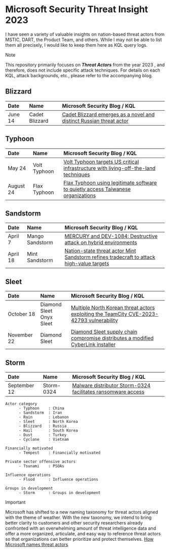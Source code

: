 # Microsoft Security Threat Insight 2023
I have seen a variety of valuable insights on nation-based threat actors from MSTIC, DART, the Product Team, and others. While I may not be able to list them all precisely, I would like to keep them here as KQL query logs.

> [!Note]
> This repository primarily focuses on ***Threat Actors*** from the year 2023 , and therefore, does not include specific attack techniques.
> For details on each KQL, attack backgrounds, etc., please refer to the accompanying blog.

## Blizzard
| Date            | Name            | Microsoft Security Blog / KQL |
|:----------------|:----------------|:------------------------------|
| June 14         | Cadet Blizzard  | [Cadet Blizzard emerges as a novel and distinct Russian threat actor](https://github.com/LearningKijo/KQL/blob/main/KQL-XDR-Hunting/MicrosoftSecurity-Threat-Insight/MicrosoftSecurity-ThreatInsight/2023-MicrosoftSecurity-ThreatInsight/20230614-CadetBlizzard.md) |

## Typhoon
| Date            | Name            | Microsoft Security Blog / KQL |
|:----------------|:----------------|:------------------------------|
| May 24          | Volt Typhoon    | [Volt Typhoon targets US critical infrastructure with living-off-the-land techniques](https://github.com/LearningKijo/KQL/blob/main/KQL-XDR-Hunting/MicrosoftSecurity-Threat-Insight/MicrosoftSecurity-ThreatInsight/2023-MicrosoftSecurity-ThreatInsight/20230525-VoltTyphoon.md) |
| August 24       | Flax Typhoon | [Flax Typhoon using legitimate software to quietly access Taiwanese organizations](https://github.com/LearningKijo/KQL/blob/main/KQL-XDR-Hunting/MicrosoftSecurity-Threat-Insight/MicrosoftSecurity-ThreatInsight/2023-MicrosoftSecurity-ThreatInsight/20230824-FlaxTyphoon.md) |

## Sandstorm
| Date            | Name            | Microsoft Security Blog / KQL |
|:----------------|:----------------|:------------------------------|
| April 7         | Mango Sandstorm | [MERCURY and DEV-1084: Destructive attack on hybrid environments](https://github.com/LearningKijo/KQL/blob/main/KQL-XDR-Hunting/MicrosoftSecurity-Threat-Insight/MicrosoftSecurity-ThreatInsight/2023-MicrosoftSecurity-ThreatInsight/20230407-MangoSandstorm.md) |
| April 18        | Mint Sandstorm | [Nation-state threat actor Mint Sandstorm refines tradecraft to attack high-value targets](https://github.com/LearningKijo/KQL/blob/main/KQL-XDR-Hunting/MicrosoftSecurity-Threat-Insight/MicrosoftSecurity-ThreatInsight/2023-MicrosoftSecurity-ThreatInsight/20230418-MintSandstorm.md) |

## Sleet
| Date            | Name            | Microsoft Security Blog / KQL |
|:----------------|:----------------|:------------------------------|
| October 18      | Diamond Sleet <br> Onyx Sleet | [Multiple North Korean threat actors exploiting the TeamCity CVE-2023-42793 vulnerability](https://github.com/LearningKijo/KQL/blob/main/KQL-XDR-Hunting/MicrosoftSecurity-Threat-Insight/MicrosoftSecurity-ThreatInsight/2023-MicrosoftSecurity-ThreatInsight/20231018-DiamondSleet-OnyxSleet.md)
| November 22     | Diamond Sleet   | [Diamond Sleet supply chain compromise distributes a modified CyberLink installer](https://github.com/LearningKijo/KQL/blob/main/KQL-XDR-Hunting/MicrosoftSecurity-Threat-Insight/MicrosoftSecurity-ThreatInsight/2023-MicrosoftSecurity-ThreatInsight/20231122-DiamondSleet.md) |

## Storm
| Date            | Name            | Microsoft Security Blog / KQL |
|:----------------|:----------------|:------------------------------|
| September 12    | Storm-0324   | [Malware distributor Storm-0324 facilitates ransomware access](https://github.com/LearningKijo/KQL/blob/main/KQL-XDR-Hunting/MicrosoftSecurity-Threat-Insight/MicrosoftSecurity-ThreatInsight/2023-MicrosoftSecurity-ThreatInsight/20230912-Storm-0324.md) |

```
Actor category 
      - Typhoon    : China
      - Sandstorm  : Iran
      - Rain       : Lebanon
      - Sleet      : North Korea
      - Blizzard   : Russia
      - Hail       : South Korea
      - Dust       : Turkey
      - Cyclone    : Vietnam

Financially motivated 
      - Tempest    : Financially motivated

Private sector offensive actors
      - Tsunami    : PSOAs

Influence operations
      - Flood      : Influence operations

Groups in development
      - Storm      : Groups in development
```
> [!Important]
> Microsoft has shifted to a new naming taxonomy for threat actors aligned with the theme of weather. With the new taxonomy, we intend to bring better clarity to customers and other security researchers already confronted with an overwhelming amount of threat intelligence data and offer a more organized, articulate, and easy way to reference threat actors so that organizations can better prioritize and protect themselves.
> [How Microsoft names threat actors](https://learn.microsoft.com/en-us/microsoft-365/security/intelligence/microsoft-threat-actor-naming?view=o365-worldwide)

